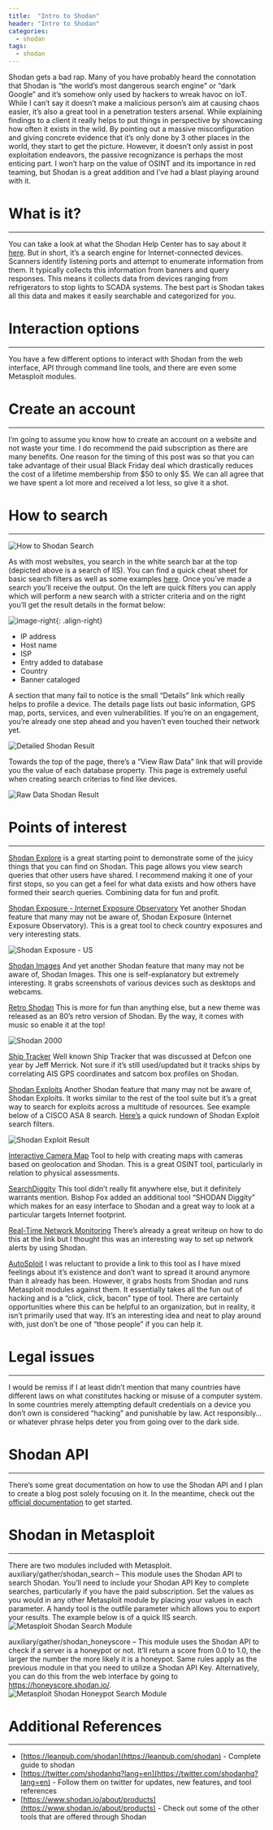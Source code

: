 ```yaml
---
title:  "Intro to Shodan"
header: "Intro to Shodan"
categories: 
  - shodan
tags:
  - shodan
---
```


Shodan gets a bad rap. Many of you have probably heard the connotation that Shodan is “the world’s most dangerous search engine” or “dark Google” and it’s somehow only used by hackers to wreak havoc on IoT. While I can’t say it doesn’t make a malicious person’s aim at causing chaos easier, it’s also a great tool in a penetration testers arsenal. While explaining findings to a client it really helps to put things in perspective by showcasing how often it exists in the wild. By pointing out a massive misconfiguration and giving concrete evidence that it’s only done by 3 other places in the world, they start to get the picture. However, it doesn’t only assist in post exploitation endeavors, the passive recognizance is perhaps the most enticing part. I won’t harp on the value of OSINT and its importance in red teaming, but Shodan is a great addition and I’ve had a blast playing around with it.  

# What is it?  
***

You can take a look at what the Shodan Help Center has to say about it [here](https://help.shodan.io/the-basics/what-is-shodan). But in short, it’s a search engine for Internet-connected devices. Scanners identify listening ports and attempt to enumerate information from them. It typically collects this information from banners and query responses. This means it collects data from devices ranging from refrigerators to stop lights to SCADA systems. The best part is Shodan takes all this data and makes it easily searchable and categorized for you.  

# Interaction options  
***

You have a few different options to interact with Shodan from the web interface, API through command line tools, and there are even some Metasploit modules.  

# Create an account  
***

I’m going to assume you know how to create an account on a website and not waste your time. I do recommend the paid subscription as there are many benefits. One reason for the timing of this post was so that you can take advantage of their usual Black Friday deal which drastically reduces the cost of a lifetime membership from $50 to only $5. We can all agree that we have spent a lot more and received a lot less, so give it a shot.

# How to search  
***

![How to Shodan Search](/assets/images/shodan_search.jpg)  

As with most websites, you search in the white search bar at the top (depicted above is a search of IIS). You can find a quick cheat sheet for basic search filters as well as some examples [here](https://thor-sec.com/cheatsheet/shodan/shodan_cheat_sheet/). Once you’ve made a search you’ll receive the output. On the left are quick filters you can apply which will perform a new search with a stricter criteria and on the right you’ll get the result details in the format below:  

![image-right](/assets/images/shodan_entry.jpg){: .align-right}

- IP address
- Host name
- ISP
- Entry added to database
- Country
- Banner cataloged

A section that many fail to notice is the small “Details” link which really helps to profile a device. The details page lists out basic information, GPS map, ports, services, and even vulnerabilities. If you’re on an engagement, you’re already one step ahead and you haven’t even touched their network yet.  

![Detailed Shodan Result](/assets/images/shodan_detailed.jpg)  

Towards the top of the page, there’s a “View Raw Data” link that will provide you the value of each database property. This page is extremely useful when creating search criterias to find like devices.  
 
![Raw Data Shodan Result](/assets/images/shodan_raw_data.jpg)  

# Points of interest  
***

[Shodan Explore](https://www.shodan.io/explore) is a great starting point to demonstrate some of the juicy things that you can find on Shodan. This page allows you view search queries that other users have shared. I recommend making it one of your first stops, so you can get a feel for what data exists and how others have formed their search queries.
Combining data for fun and profit.  

[Shodan Exposure - Internet Exposure Observatory](https://exposure.shodan.io/#/)
Yet another Shodan feature that many may not be aware of, Shodan Exposure (Internet Exposure Observatory). This is a great tool to check country exposures and very interesting stats.  

![Shodan Exposure - US](/assets/images/shodan_exposure.jpg)  
 
[Shodan Images](https://images.shodan.io/)
And yet another Shodan feature that many may not be aware of, Shodan Images. This one is self-explanatory but extremely interesting. It grabs screenshots of various devices such as desktops and webcams.  

[Retro Shodan](https://2000.shodan.io/#/)
This is more for fun than anything else, but a new theme was released as an 80’s retro version of Shodan. By the way, it comes with music so enable it at the top!

![Shodan 2000](/assets/images/shodan_2000.jpg)  

[Ship Tracker](https://shiptracker.shodan.io/)
Well known Ship Tracker that was discussed at Defcon one year by Jeff Merrick. Not sure if it’s still used/updated but it tracks ships by correlating AIS GPS coordinates and satcom box profiles on Shodan.  

[Shodan Exploits](https://exploits.shodan.io)
Another Shodan feature that many may not be aware of, Shodan Exploits. It works similar to the rest of the tool suite but it’s a great way to search for exploits across a multitude of resources. See example below of a CISCO ASA 8 search. [Here’s](https://thor-sec.com/cheatsheet/shodan/shodan_cheat_sheet/) a quick rundown of Shodan Exploit search filters.  

![Shodan Exploit Result](/assets/images/shodan_exploit.jpg)  
 
[Interactive Camera Map](https://github.com/woj-ciech/kamerka)
Tool to help with creating maps with cameras based on geolocation and Shodan. This is a great OSINT tool, particularly in relation to physical assessments.  

[SearchDiggity](https://www.bishopfox.com/resources/tools/google-hacking-diggity/attack-tools/)
This tool didn’t really fit anywhere else, but it definitely warrants mention. Bishop Fox added an additional tool “SHODAN Diggity” which makes for an easy interface to Shodan and a great way to look at a particular targets Internet footprint.  

[Real-Time Network Monitoring](https://help.shodan.io/guides/how-to-monitor-network)
There’s already a great writeup on how to do this at the link but I thought this was an interesting way to set up network alerts by using Shodan.  

[AutoSploit](https://github.com/NullArray/AutoSploit)
I was reluctant to provide a link to this tool as I have mixed feelings about it’s existence and don’t want to spread it around anymore than it already has been. However, it grabs hosts from Shodan and runs Metasploit modules against them. It essentially takes all the fun out of hacking and is a “click, click, bacon” type of tool. There are certainly opportunities where this can be helpful to an organization, but in reality, it isn’t primarily used that way. It’s an interesting idea and neat to play around with, just don’t be one of “those people” if you can help it.  

# Legal issues  
***
I would be remiss if I at least didn’t mention that many countries have different laws on what constitutes hacking or misuse of a computer system. In some countries merely attempting default credentials on a device you don’t own is considered “hacking” and punishable by law. Act responsibly…or whatever phrase helps deter you from going over to the dark side.  

# Shodan API  
***
There’s some great documentation on how to use the Shodan API and I plan to create a blog post solely focusing on it. In the meantime, check out the [official documentation](https://developer.shodan.io/api/clients) to get started.  

# Shodan in Metasploit  
***
There are two modules included with Metasploit.  
auxiliary/gather/shodan_search – This module uses the Shodan API to search Shodan. You’ll need to include your Shodan API Key to complete searches, particularly if you have the paid subscription. Set the values as you would in any other Metasploit module by placing your values in each parameter. A handy tool is the outfile parameter which allows you to export your results. The example below is of a quick IIS search.  
![Metasploit Shodan Search Module](/assets/images/shodan_metasploit1.jpg)   

auxiliary/gather/shodan_honeyscore – This module uses the Shodan API to check if a server is a honeypot or not. It’ll return a score from 0.0 to 1.0, the larger the number the more likely it is a honeypot. Same rules apply as the previous module in that you need to utilize a Shodan API Key. Alternatively, you can do this from the web interface by going to https://honeyscore.shodan.io/.   
![Metasploit Shodan Honeypot Search Module](/assets/images/shodan_honeypot.jpg)  

# Additional References  
***
- [https://leanpub.com/shodan](https://leanpub.com/shodan) - Complete guide to shodan
- [https://twitter.com/shodanhq?lang=en](https://twitter.com/shodanhq?lang=en) - Follow them on twitter for updates, new features, and tool references
- [https://www.shodan.io/about/products](https://www.shodan.io/about/products) - Check out some of the other tools that are offered through Shodan
